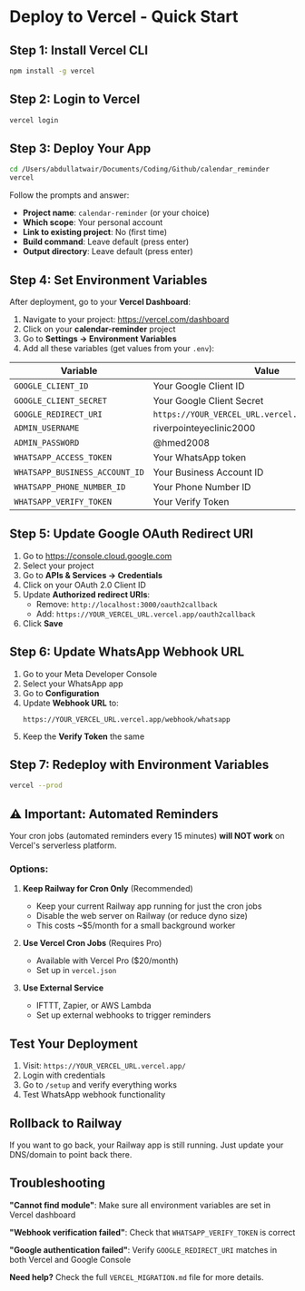 # Deploy to Vercel - Quick Start

## Step 1: Install Vercel CLI
```bash
npm install -g vercel
```

## Step 2: Login to Vercel
```bash
vercel login
```

## Step 3: Deploy Your App
```bash
cd /Users/abdullatwair/Documents/Coding/Github/calendar_reminder
vercel
```

Follow the prompts and answer:
- **Project name**: `calendar-reminder` (or your choice)
- **Which scope**: Your personal account
- **Link to existing project**: No (first time)
- **Build command**: Leave default (press enter)
- **Output directory**: Leave default (press enter)

## Step 4: Set Environment Variables

After deployment, go to your **Vercel Dashboard**:

1. Navigate to your project: https://vercel.com/dashboard
2. Click on your **calendar-reminder** project
3. Go to **Settings → Environment Variables**
4. Add all these variables (get values from your `.env`):

| Variable | Value |
|----------|-------|
| `GOOGLE_CLIENT_ID` | Your Google Client ID |
| `GOOGLE_CLIENT_SECRET` | Your Google Client Secret |
| `GOOGLE_REDIRECT_URI` | `https://YOUR_VERCEL_URL.vercel.app/oauth2callback` |
| `ADMIN_USERNAME` | riverpointeyeclinic2000 |
| `ADMIN_PASSWORD` | @hmed2008 |
| `WHATSAPP_ACCESS_TOKEN` | Your WhatsApp token |
| `WHATSAPP_BUSINESS_ACCOUNT_ID` | Your Business Account ID |
| `WHATSAPP_PHONE_NUMBER_ID` | Your Phone Number ID |
| `WHATSAPP_VERIFY_TOKEN` | Your Verify Token |

## Step 5: Update Google OAuth Redirect URI

1. Go to https://console.cloud.google.com
2. Select your project
3. Go to **APIs & Services → Credentials**
4. Click on your OAuth 2.0 Client ID
5. Update **Authorized redirect URIs**:
   - Remove: `http://localhost:3000/oauth2callback`
   - Add: `https://YOUR_VERCEL_URL.vercel.app/oauth2callback`
6. Click **Save**

## Step 6: Update WhatsApp Webhook URL

1. Go to your Meta Developer Console
2. Select your WhatsApp app
3. Go to **Configuration**
4. Update **Webhook URL** to:
   ```
   https://YOUR_VERCEL_URL.vercel.app/webhook/whatsapp
   ```
5. Keep the **Verify Token** the same

## Step 7: Redeploy with Environment Variables

```bash
vercel --prod
```

## ⚠️ Important: Automated Reminders

Your cron jobs (automated reminders every 15 minutes) **will NOT work** on Vercel's serverless platform.

### Options:

1. **Keep Railway for Cron Only** (Recommended)
   - Keep your current Railway app running for just the cron jobs
   - Disable the web server on Railway (or reduce dyno size)
   - This costs ~$5/month for a small background worker

2. **Use Vercel Cron Jobs** (Requires Pro)
   - Available with Vercel Pro ($20/month)
   - Set up in `vercel.json`

3. **Use External Service**
   - IFTTT, Zapier, or AWS Lambda
   - Set up external webhooks to trigger reminders

## Test Your Deployment

1. Visit: `https://YOUR_VERCEL_URL.vercel.app/`
2. Login with credentials
3. Go to `/setup` and verify everything works
4. Test WhatsApp webhook functionality

## Rollback to Railway

If you want to go back, your Railway app is still running. Just update your DNS/domain to point back there.

## Troubleshooting

**"Cannot find module"**: Make sure all environment variables are set in Vercel dashboard

**"Webhook verification failed"**: Check that `WHATSAPP_VERIFY_TOKEN` is correct

**"Google authentication failed"**: Verify `GOOGLE_REDIRECT_URI` matches in both Vercel and Google Console

**Need help?** Check the full `VERCEL_MIGRATION.md` file for more details.
